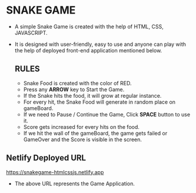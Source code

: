 # SNAKE GAME
- A simple Snake Game is created with the help of HTML, CSS, JAVASCRIPT.
- It is designed with user-friendly, easy to use and anyone can play with the help of deployed front-end application mentioned below.

  ## RULES
  - Snake Food is created with the color of RED.
  - Press any <b>ARROW</b> key to Start the Game.
  - If the Snake hits the food, it will grow at regular instance.
  - For every hit, the Snake Food will generate in random place on gameBoard.
  - If we need to Pause / Continue the Game, Click <b>SPACE</b> button to use it.
  - Score gets increased for every hits on the food.
  - If we hit the wall of the gameBoard, the game gets failed or GameOver and the Score is visible in the screen. 

## Netlify Deployed URL 

https://snakegame-htmlcssjs.netlify.app

- The above URL represents the Game Application.
